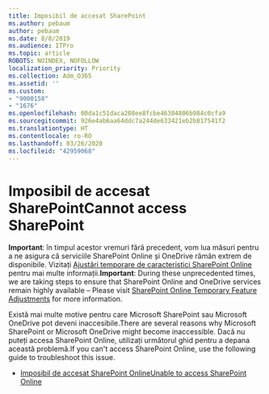 ```yaml
---
title: Imposibil de accesat SharePoint
ms.author: pebaum
author: pebaum
ms.date: 8/8/2019
ms.audience: ITPro
ms.topic: article
ROBOTS: NOINDEX, NOFOLLOW
localization_priority: Priority
ms.collection: Adm_O365
ms.assetid: ''
ms.custom:
- "9000158"
- "1676"
ms.openlocfilehash: 00da1c51daca208ee8fcbe46304806b984c0cfa9
ms.sourcegitcommit: 926e4ab6aa64ddc7a244de633421eb2b817541f2
ms.translationtype: HT
ms.contentlocale: ro-RO
ms.lasthandoff: 03/26/2020
ms.locfileid: "42959068"
---
```

# <a name="cannot-access-sharepoint"></a><span data-ttu-id="f075f-102">Imposibil de accesat SharePoint</span><span class="sxs-lookup"><span data-stu-id="f075f-102">Cannot access SharePoint</span></span>

<span data-ttu-id="f075f-103">**Important**: în timpul acestor vremuri fără precedent, vom lua măsuri pentru a ne asigura că serviciile SharePoint Online și OneDrive rămân extrem de disponibile. Vizitați [Ajustări temporare de caracteristici SharePoint Online](https://aka.ms/ODSPAdjustments) pentru mai multe informații.</span><span class="sxs-lookup"><span data-stu-id="f075f-103">**Important**: During these unprecedented times, we are taking steps to ensure that SharePoint Online and OneDrive services remain highly available – Please visit [SharePoint Online Temporary Feature Adjustments](https://aka.ms/ODSPAdjustments) for more information.</span></span>

<span data-ttu-id="f075f-104">Există mai multe motive pentru care Microsoft SharePoint sau Microsoft OneDrive pot deveni inaccesibile.</span><span class="sxs-lookup"><span data-stu-id="f075f-104">There are several reasons why Microsoft SharePoint or Microsoft OneDrive might become inaccessible.</span></span> <span data-ttu-id="f075f-105">Dacă nu puteți accesa SharePoint Online, utilizați următorul ghid pentru a depana această problemă.</span><span class="sxs-lookup"><span data-stu-id="f075f-105">If you can't access SharePoint Online, use the following guide to troubleshoot this issue.</span></span>

- [<span data-ttu-id="f075f-106">Imposibil de accesat SharePoint Online</span><span class="sxs-lookup"><span data-stu-id="f075f-106">Unable to access SharePoint Online</span></span>](https://docs.microsoft.com/sharepoint/troubleshoot/sharing-and-permissions/sharepoint-online-inaccessible)
